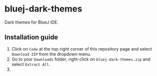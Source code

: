 # bluej-dark-themes
Dark themes for BlueJ IDE.

Installation guide
-----------------------------------------------------------------------------------------------

1. Click on ```Code``` at the top-right corner of this repository page and select ```Download ZIP``` from the dropdown menu.
2. Go to your ```Downloads``` folder, right-click on ```bluej-dark-themes.zip``` and select ```Extract All```.
3. 
